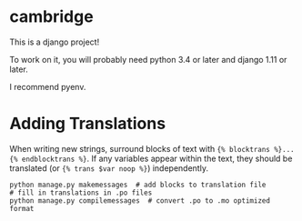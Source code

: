 # cambridge

This is a django project!

To work on it, you will probably need python 3.4 or later and django 1.11 or later.

I recommend pyenv.


# Adding Translations

When writing new strings, surround blocks of text with `{% blocktrans %}...{% endblocktrans %}`. 
If any variables appear within the text, they should be translated (or `{% trans $var noop %}`) independently.

    python manage.py makemessages  # add blocks to translation file
    # fill in translations in .po files
    python manage.py compilemessages  # convert .po to .mo optimized format
